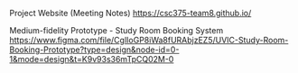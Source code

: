 Project Website (Meeting Notes)
https://csc375-team8.github.io/

Medium-fidelity Prototype - Study Room Booking System 
https://www.figma.com/file/CglIoGP8iWa8fURAbjzEZ5/UVIC-Study-Room-Booking-Prototype?type=design&node-id=0-1&mode=design&t=K9v93s36mTpCQ02M-0
